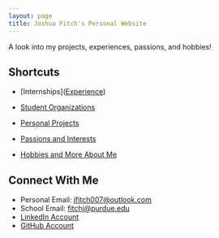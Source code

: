 ```yaml
---
layout: page
title: Joshua Fitch's Personal Website
---
```


A look into my projects, experiences, passions, and hobbies!

## Shortcuts

* [Internships](<a href="Internships">Experience</a>)

* [Student Organizations]()

* [Personal Projects]()

* [Passions and Interests]()

* [Hobbies and More About Me]()

## Connect With Me

* Personal Email: jfitch007@outlook.com
* School Email: fitchj@purdue.edu
* [LinkedIn Account](https://www.linkedin.com/in/joshdfitch/)
* [GitHub Account](https://github.com/Josh-Fitch)
